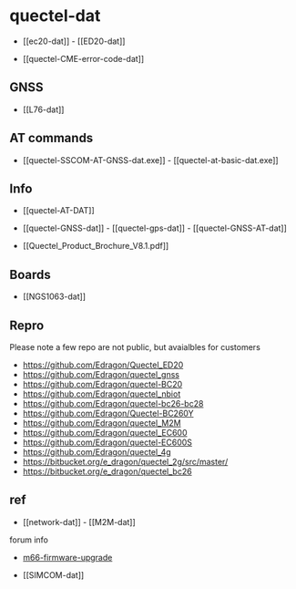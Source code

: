 
# quectel-dat

- [[ec20-dat]] - [[ED20-dat]]

- [[quectel-CME-error-code-dat]]

## GNSS 

- [[L76-dat]]


## AT commands 

- [[quectel-SSCOM-AT-GNSS-dat.exe]] - [[quectel-at-basic-dat.exe]]

## Info 

- [[quectel-AT-DAT]]

- [[quectel-GNSS-dat]] - [[quectel-gps-dat]] - [[quectel-GNSS-AT-dat]]

- [[Quectel_Product_Brochure_V8.1.pdf]]

## Boards 

- [[NGS1063-dat]]

## Repro 

Please note a few repo are not public, but avaialbles for customers 

- https://github.com/Edragon/Quectel_ED20
- https://github.com/Edragon/quectel_gnss
- https://github.com/Edragon/quectel-BC20
- https://github.com/Edragon/quectel_nbiot
- https://github.com/Edragon/quectel-bc26-bc28
- https://github.com/Edragon/Quectel-BC260Y
- https://github.com/Edragon/quectel_M2M
- https://github.com/Edragon/quectel_EC600
- https://github.com/Edragon/quectel-EC600S
- https://github.com/Edragon/quectel_4g
- https://bitbucket.org/e_dragon/quectel_2g/src/master/
- https://bitbucket.org/e_dragon/quectel_bc26


## ref 

- [[network-dat]] - [[M2M-dat]]

forum info 

- [m66-firmware-upgrade](https://forums.quectel.com/t/m66-firmware-upgrade/5523/21?page=2)

- [[SIMCOM-dat]]